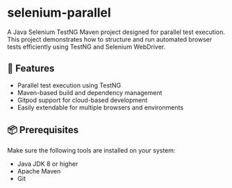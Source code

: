 # selenium-parallel

A Java Selenium TestNG Maven project designed for parallel test execution. This project demonstrates how to structure and run automated browser tests efficiently using TestNG and Selenium WebDriver.

## 🚀 Features

- Parallel test execution using TestNG
- Maven-based build and dependency management
- Gitpod support for cloud-based development
- Easily extendable for multiple browsers and environments

## 📦 Prerequisites

Make sure the following tools are installed on your system:

- Java JDK 8 or higher
- Apache Maven
- Git
